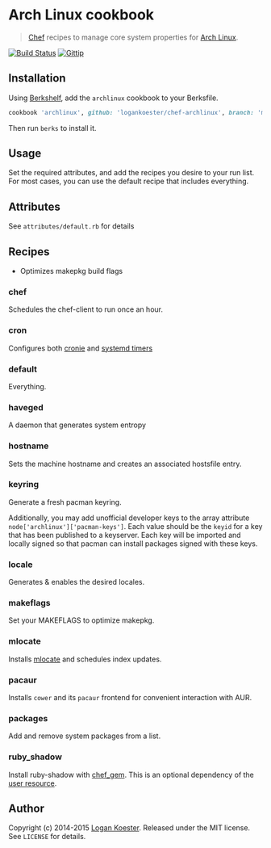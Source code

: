 # Arch Linux cookbook
> [Chef](http://getchef.com/) recipes to manage core system properties for [Arch Linux](http://archlinux.org).

[![Build Status](http://ci.ldk.io/logankoester/chef-archlinux/badge)](http://ci.ldk.io/logankoester/chef-archlinux/)
[![Gittip](http://img.shields.io/gittip/logankoester.png)](https://www.gittip.com/logankoester/)

## Installation

Using [Berkshelf](http://berkshelf.com/), add the `archlinux` cookbook to your Berksfile.

```ruby
cookbook 'archlinux', github: 'logankoester/chef-archlinux', branch: 'master'
```
Then run `berks` to install it.

## Usage

Set the required attributes, and add the recipes you desire to your run list. For most cases,
you can use the default recipe that includes everything.

## Attributes

See `attributes/default.rb` for details

## Recipes


  * Optimizes makepkg build flags

### chef

Schedules the chef-client to run once an hour.

### cron

Configures both [cronie](https://wiki.archlinux.org/index.php/cron) and [systemd timers](https://wiki.archlinux.org/index.php/Systemd/cron_functionality)

### default

Everything.

### haveged

A daemon that generates system entropy

### hostname

Sets the machine hostname and creates an associated hostsfile entry.

### keyring

Generate a fresh pacman keyring.

Additionally, you may add unofficial developer keys to the array attribute `node['archlinux']['pacman-keys']`. Each value should be the `keyid` for a key that has been published to a keyserver. Each key will be imported and locally signed so that pacman can install packages signed with these keys.

### locale

Generates & enables the desired locales.

### makeflags

Set your MAKEFLAGS to optimize makepkg.

### mlocate

Installs [mlocate](https://wiki.archlinux.org/index.php/Mlocate) and schedules index updates.

### pacaur

Installs `cower` and its `pacaur` frontend for convenient interaction with AUR.

### packages

Add and remove system packages from a list.

### ruby_shadow

Install ruby-shadow with [chef_gem](https://docs.chef.io/resource_chef_gem.html). This is an optional dependency of the [user resource](https://docs.chef.io/resource_user.html).

## Author

Copyright (c) 2014-2015 [Logan Koester](http://logankoester.com). Released under the MIT license. See `LICENSE` for details.
